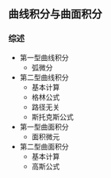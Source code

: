 ## 曲线积分与曲面积分
### 综述
- 第一型曲线积分
  - 弧微分
- 第二型曲线积分
  - 基本计算
  - 格林公式
  - 路径无关
  - 斯托克斯公式
- 第一型曲面积分
  - 面积微元
- 第二型曲面积分
  - 基本计算
  - 高斯公式